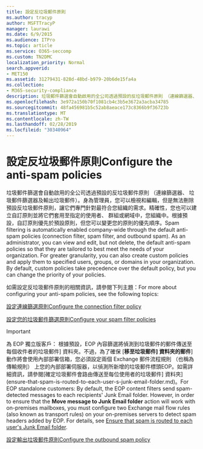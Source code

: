 ```yaml
---
title: 設定反垃圾郵件原則
ms.author: tracyp
author: MSFTTracyP
manager: laurawi
ms.date: 6/9/2015
ms.audience: ITPro
ms.topic: article
ms.service: O365-seccomp
ms.custom: TN2DMC
localization_priority: Normal
search.appverid:
- MET150
ms.assetid: 31279431-828d-48bd-b979-20b6de15fa4a
ms.collection:
- M365-security-compliance
description: 垃圾郵件篩選會自動啟用的全公司透過預設的反垃圾郵件原則 （連線篩選器、 垃圾郵件篩選器及輸出垃圾郵件）。身為管理員，您可以檢視和編輯，但是無法刪除預設反垃圾郵件原則，讓它們專門針對最符合您組織的需求。精確性，您也可以建立自訂原則並將它們套用至指定的使用者、 群組或網域中，您組織中。根據預設，自訂原則優先於預設原則，但您可以變更您的原則的優先順序。
ms.openlocfilehash: 3e972a150b70f1081cb4c3b5e3672a3acba34785
ms.sourcegitcommit: 48fa456981b5c52ab8aeace173c8366b9f36723b
ms.translationtype: MT
ms.contentlocale: zh-TW
ms.lasthandoff: 02/28/2019
ms.locfileid: "30340964"
---
```

# <a name="configure-the-anti-spam-policies"></a><span data-ttu-id="b7e25-106">設定反垃圾郵件原則</span><span class="sxs-lookup"><span data-stu-id="b7e25-106">Configure the anti-spam policies</span></span>

<span data-ttu-id="b7e25-p102">垃圾郵件篩選會自動啟用的全公司透過預設的反垃圾郵件原則 （連線篩選器、 垃圾郵件篩選器及輸出垃圾郵件）。身為管理員，您可以檢視和編輯，但是無法刪除預設反垃圾郵件原則，讓它們專門針對最符合您組織的需求。精確性，您也可以建立自訂原則並將它們套用至指定的使用者、 群組或網域中，您組織中。根據預設，自訂原則優先於預設原則，但您可以變更您的原則的優先順序。</span><span class="sxs-lookup"><span data-stu-id="b7e25-p102">Spam filtering is automatically enabled company-wide through the default anti-spam policies (connection filter, spam filter, and outbound spam). As an administrator, you can view and edit, but not delete, the default anti-spam policies so that they are tailored to best meet the needs of your organization. For greater granularity, you can also create custom policies and apply them to specified users, groups, or domains in your organization. By default, custom policies take precedence over the default policy, but you can change the priority of your policies.</span></span> 
  
<span data-ttu-id="b7e25-111">如需設定反垃圾郵件原則的相關資訊，請參閱下列主題：</span><span class="sxs-lookup"><span data-stu-id="b7e25-111">For more about configuring your anti-spam policies, see the following topics:</span></span>
  
[<span data-ttu-id="b7e25-112">設定連線篩選原則</span><span class="sxs-lookup"><span data-stu-id="b7e25-112">Configure the connection filter policy</span></span>](configure-the-connection-filter-policy.md)
  
[<span data-ttu-id="b7e25-113">設定您的垃圾郵件篩選原則</span><span class="sxs-lookup"><span data-stu-id="b7e25-113">Configure your spam filter policies</span></span>](configure-your-spam-filter-policies.md)
  
> [!IMPORTANT]
> <span data-ttu-id="b7e25-p103">為 EOP 獨立版客戶： 根據預設，EOP 內容篩選將偵測到垃圾郵件的郵件傳送至每個收件者的垃圾郵件] 資料夾。不過，為了確保 [**移至垃圾郵件] 資料夾的郵件**] 動作將會使用內部部署信箱，您必須設定兩個 Exchange 郵件流程規則 （也稱為傳輸規則） 上您的內部部署伺服器，以偵測所新增的垃圾郵件標頭EOP。如需詳細資訊，請參閱[確定垃圾郵件會路由傳送至每位使用者的垃圾郵件] 資料夾](ensure-that-spam-is-routed-to-each-user-s-junk-email-folder.md)。</span><span class="sxs-lookup"><span data-stu-id="b7e25-p103">For EOP standalone customers: By default, the EOP content filters send spam-detected messages to each recipients' Junk Email folder. However, in order to ensure that the **Move message to Junk Email folder** action will work with on-premises mailboxes, you must configure two Exchange mail flow rules (also known as transport rules) on your on-premises servers to detect spam headers added by EOP. For details, see [Ensure that spam is routed to each user's Junk Email folder](ensure-that-spam-is-routed-to-each-user-s-junk-email-folder.md).</span></span> 
  
[<span data-ttu-id="b7e25-117">設定輸出垃圾郵件原則</span><span class="sxs-lookup"><span data-stu-id="b7e25-117">Configure the outbound spam policy</span></span>](configure-the-outbound-spam-policy.md)
  

